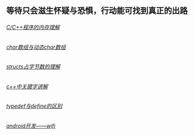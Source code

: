 等待只会滋生怀疑与恐惧，行动能可找到真正的出路
-----------
###### [C/C++程序的内存理解](http://Lucas-Yang.github.io/1_page)
###### [char数组与动态char数组](http://Lucas-Yang.github.io/2_page)
###### [structs占字节数的理解](http://Lucas-Yang.github.io/sizeof_of_structs)
###### [c++中关键字讲解](http://Lucas-Yang.github.io/3_page)
###### [typedef与define的区别](http://Lucas-Yang.github.io/4_page)
###### [android开发——wifi](http://Lucas-Yang.github.io/android_development_wifi)

